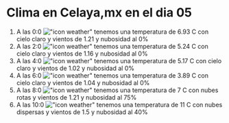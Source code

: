 # Clima en Celaya,mx en el dia 05

1. A las 0:0 !["icon weather"](http://openweathermap.org/img/w/01n.png) tenemos una temperatura de 6.93 C con cielo claro y  vientos de 1.21 y nubosidad al 0%
1. A las 2:0 !["icon weather"](http://openweathermap.org/img/w/01n.png) tenemos una temperatura de 5.24 C con cielo claro y  vientos de 1.16 y nubosidad al 0%
1. A las 4:0 !["icon weather"](http://openweathermap.org/img/w/01n.png) tenemos una temperatura de 5.17 C con cielo claro y  vientos de 1.02 y nubosidad al 0%
1. A las 6:0 !["icon weather"](http://openweathermap.org/img/w/01n.png) tenemos una temperatura de 3.89 C con cielo claro y  vientos de 1.04 y nubosidad al 0%
1. A las 8:0 !["icon weather"](http://openweathermap.org/img/w/04n.png) tenemos una temperatura de 7 C con nubes rotas y  vientos de 1.21 y nubosidad al 75%
1. A las 10:0 !["icon weather"](http://openweathermap.org/img/w/03d.png) tenemos una temperatura de 11 C con nubes dispersas y  vientos de 1.5 y nubosidad al 40%
